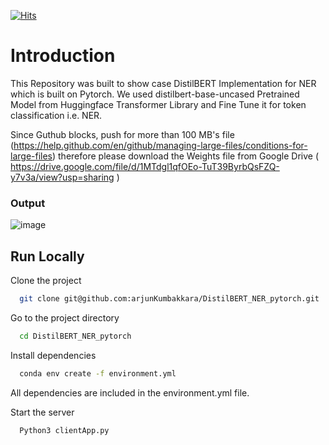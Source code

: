 [![Hits](https://hits.seeyoufarm.com/api/count/incr/badge.svg?url=https%3A%2F%2Fgithub.com%2FarjunKumbakkara%2FDistilBERT_NER_pytorch&count_bg=%2379C83D&title_bg=%23555555&icon=&icon_color=%23E7E7E7&title=hits&edge_flat=true)](https://hits.seeyoufarm.com)

# Introduction

This Repository was built to show case DistilBERT Implementation for NER which is built on Pytorch. We used distilbert-base-uncased Pretrained Model from Huggingface Transformer Library and Fine Tune it for token classification i.e. NER.

Since Guthub blocks, push for more than 100 MB's file (https://help.github.com/en/github/managing-large-files/conditions-for-large-files) therefore please download the Weights file from Google Drive ( https://drive.google.com/file/d/1MTdgl1qfOEo-TuT39ByrbQsFZQ-y7v3a/view?usp=sharing )

### Output
![image](https://user-images.githubusercontent.com/64695833/128056565-8886016b-4d95-4338-8be1-b52b99e0edb4.png)




## Run Locally

Clone the project

```bash
  git clone git@github.com:arjunKumbakkara/DistilBERT_NER_pytorch.git
```

Go to the project directory

```bash
  cd DistilBERT_NER_pytorch
```

Install dependencies

```bash
  conda env create -f environment.yml
```
All dependencies are included in the environment.yml file.

Start the server

```bash
  Python3 clientApp.py
```

  
